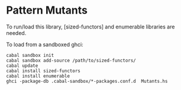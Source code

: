 Pattern Mutants
===============

To run/load this library, [sized-functors] and enumerable libraries are needed.

To load from a sandboxed ghci:

	cabal sandbox init
	cabal sandbox add-source /path/to/sized-functors/
	cabal update
	cabal install sized-functors
	cabal install enumerable
	ghci -package-db .cabal-sandbox/*-packages.conf.d  Mutants.hs

